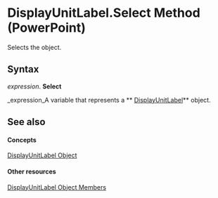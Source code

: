 
# DisplayUnitLabel.Select Method (PowerPoint)

Selects the object.


## Syntax

 _expression_. **Select**

 _expression_A variable that represents a  ** [DisplayUnitLabel](4dd4df7d-91c1-9136-2d5b-cdb0794a7716.md)** object.


## See also


#### Concepts


 [DisplayUnitLabel Object](4dd4df7d-91c1-9136-2d5b-cdb0794a7716.md)
#### Other resources


 [DisplayUnitLabel Object Members](c7c349df-8409-14e0-6192-8597317e8610.md)
